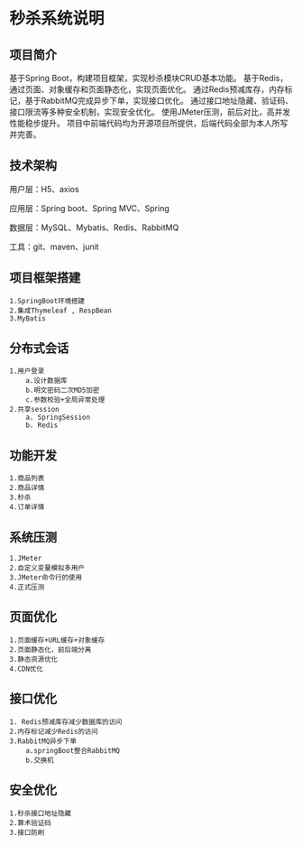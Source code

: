 # 秒杀系统说明

## 项目简介
基于Spring Boot，构建项目框架，实现秒杀模块CRUD基本功能。
基于Redis，通过页面、对象缓存和页面静态化，实现页面优化。
通过Redis预减库存，内存标记，基于RabbitMQ完成异步下单，实现接口优化。
通过接口地址隐藏、验证码、接口限流等多种安全机制，实现安全优化。
使用JMeter压测，前后对比，高并发性能稳步提升。
项目中前端代码均为开源项目所提供，后端代码全部为本人所写并完善。

## 技术架构
用户层：H5、axios 

应用层：Spring boot、Spring MVC、Spring

数据层：MySQL、Mybatis、Redis、RabbitMQ

工具：git、maven、junit

## 项目框架搭建
	1.SpringBoot环境搭建
	2.集成Thymeleaf , RespBean
	3.MyBatis

## 分布式会话
	1.用户登录
		a.设计数据库
		b.明文密码二次MD5加密
		c.参数校验+全局异常处理
	2.共享session
		a. SpringSession
		b. Redis

## 功能开发
	1.商品列表
	2.商品详情
	3.秒杀
	4.订单详情

## 系统压测
	1.JMeter
	2.自定义变量模拟多用户
	3.JMeter命令行的使用
	4.正式压测

## 页面优化
	1.页面缓存+URL缓存+对象缓存
	2.页面静态化，前后端分离
	3.静态资源优化
	4.CDN优化

## 接口优化
	1. Redis预减库存减少数据库的访问
	2.内存标记减少Redis的访问
	3.RabbitMQ异步下单
		a.springBoot整合RabbitMQ
		b.交换机

## 安全优化
	1.秒杀接口地址隐藏
	2.算术验证码
	3.接口防刷

